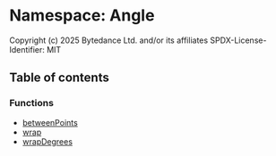 # Namespace: Angle

Copyright (c) 2025 Bytedance Ltd. and/or its affiliates
SPDX-License-Identifier: MIT

## Table of contents

### Functions

* [betweenPoints](/auto-docs/free-layout-editor/functions/Angle.betweenPoints.md)
* [wrap](/auto-docs/free-layout-editor/functions/Angle.wrap.md)
* [wrapDegrees](/auto-docs/free-layout-editor/functions/Angle.wrapDegrees.md)
